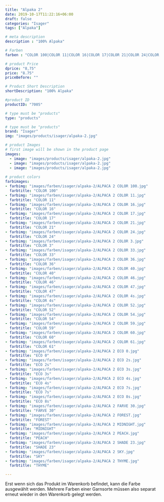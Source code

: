 ```yaml
---
title: "Alpaka 2"
date: 2019-10-17T11:22:16+06:00
draft: false
categories: "Isager"
tags: ["Alpaka"]

# meta description
description : "100% Alpaka"

# Farben
farben : "COLOR 100|COLOR 11|COLOR 16|COLOR 17|COLOR 21|COLOR 24|COLOR 3|COLOR 33|COLOR 36|COLOR 40|COLOR 46|COLOR 47|COLOR 4s|COLOR 52|COLOR 54|COLOR 59|COLOR 60|COLOR 61|ECO 0|ECO 2s|ECO 3s|ECO 4s|ECO 7s|ECO 8s|FARVE 30|FOREST|MIDNIGHT|PEACH|SHADE 23|SKY|THYME"

# product Price
dprice: "8,75"
price: "8.75"
priceBefore: ""

# Product Short Description
shortDescription: "100% Alpaka"

#product ID
productID: "7005"

# type must be "products"
type: "products"

# type must be "products"
brand: "Isager"
img: "images/products/isager/alpaka-2.jpg"   

# product Images
# first image will be shown in the product page
images:
  - image: "images/products/isager/alpaka-2.jpg"
  - image: "images/products/isager/alpaka-2.jpg"
  - image: "images/products/isager/alpaka-2.jpg"
  
# product colors
farbimages:
- farbimg: "images/farben/isager/alpaka-2/ALPACA 2 COLOR 100.jpg"	
  farbtitle: "COLOR 100"
- farbimg: "images/farben/isager/alpaka-2/ALPACA 2 COLOR 11.jpg"	
  farbtitle: "COLOR 11"
- farbimg: "images/farben/isager/alpaka-2/ALPACA 2 COLOR 16.jpg"	
  farbtitle: "COLOR 16"
- farbimg: "images/farben/isager/alpaka-2/ALPACA 2 COLOR 17.jpg"	
  farbtitle: "COLOR 17"
- farbimg: "images/farben/isager/alpaka-2/ALPACA 2 COLOR 21.jpg"	
  farbtitle: "COLOR 21"
- farbimg: "images/farben/isager/alpaka-2/ALPACA 2 COLOR 24.jpg"	
  farbtitle: "COLOR 24"
- farbimg: "images/farben/isager/alpaka-2/ALPACA 2 COLOR 3.jpg"	
  farbtitle: "COLOR 3"
- farbimg: "images/farben/isager/alpaka-2/ALPACA 2 COLOR 33.jpg"	
  farbtitle: "COLOR 33"
- farbimg: "images/farben/isager/alpaka-2/ALPACA 2 COLOR 36.jpg"	
  farbtitle: "COLOR 36"
- farbimg: "images/farben/isager/alpaka-2/ALPACA 2 COLOR 40.jpg"	
  farbtitle: "COLOR 40"
- farbimg: "images/farben/isager/alpaka-2/ALPACA 2 COLOR 46.jpg"
  farbtitle: "COLOR 46"
- farbimg: "images/farben/isager/alpaka-2/ALPACA 2 COLOR 47.jpg"	
  farbtitle: "COLOR 47"
- farbimg: "images/farben/isager/alpaka-2/ALPACA 2 COLOR 4s.jpg"	
  farbtitle: "COLOR 4s"
- farbimg: "images/farben/isager/alpaka-2/ALPACA 2 COLOR 52.jpg"	
  farbtitle: "COLOR 52"
- farbimg: "images/farben/isager/alpaka-2/ALPACA 2 COLOR 54.jpg"	
  farbtitle: "COLOR 54"
- farbimg: "images/farben/isager/alpaka-2/ALPACA 2 COLOR 59.jpg"	
  farbtitle: "COLOR 59"
- farbimg: "images/farben/isager/alpaka-2/ALPACA 2 COLOR 60.jpg"	
  farbtitle: "COLOR 60"
- farbimg: "images/farben/isager/alpaka-2/ALPACA 2 COLOR 61.jpg"	
  farbtitle: "COLOR 61"
- farbimg: "images/farben/isager/alpaka-2/ALPACA 2 ECO 0.jpg"	
  farbtitle: "ECO 0"
- farbimg: "images/farben/isager/alpaka-2/ALPACA 2 ECO 2s.jpg"	
  farbtitle: "ECO 2s"
- farbimg: "images/farben/isager/alpaka-2/ALPACA 2 ECO 3s.jpg"	
  farbtitle: "ECO 3s"
- farbimg: "images/farben/isager/alpaka-2/ALPACA 2 ECO 4s.jpg"	
  farbtitle: "ECO 4s"
- farbimg: "images/farben/isager/alpaka-2/ALPACA 2 ECO 7s.jpg"	
  farbtitle: "ECO 7s"
- farbimg: "images/farben/isager/alpaka-2/ALPACA 2 ECO 8s.jpg"	
  farbtitle: "ECO 8s"
- farbimg: "images/farben/isager/alpaka-2/ALPACA 2 FARVE 30.jpg"	
  farbtitle: "FARVE 30"
- farbimg: "images/farben/isager/alpaka-2/ALPACA 2 FOREST.jpg"	
  farbtitle: "FOREST"
- farbimg: "images/farben/isager/alpaka-2/ALPACA 2 MIDNIGHT.jpg"	
  farbtitle: "MIDNIGHT"
- farbimg: "images/farben/isager/alpaka-2/ALPACA 2 PEACH.jpg"	
  farbtitle: "PEACH"
- farbimg: "images/farben/isager/alpaka-2/ALPACA 2 SHADE 23.jpg"	
  farbtitle: "SHADE 23"
- farbimg: "images/farben/isager/alpaka-2/ALPACA 2 SKY.jpg"	
  farbtitle: "SKY"
- farbimg: "images/farben/isager/alpaka-2/ALPACA 2 THYME.jpg"	
  farbtitle: "THYME"

---
```


Erst wenn sich das Produkt im Warenkorb befindet, kann die Farbe ausgewählt werden.
Mehrere Farben einer Garnsorte müssen also separat erneut wieder in den Warenkorb gelegt werden.
